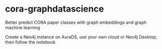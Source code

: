 # cora-graphdatascience
Better predict CORA paper classes with graph embeddings and graph machine learning

Create a Neo4j instance on AuraDS, use your own cloud or Neo4j Desktop, then follow the notebook
